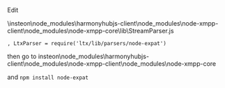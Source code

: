 Edit 

\insteon\node_modules\harmonyhubjs-client\node_modules\node-xmpp-client\node_modules\node-xmpp-core\lib\StreamParser.js

`, LtxParser = require('ltx/lib/parsers/node-expat')`

then go to insteon\node_modules\harmonyhubjs-client\node_modules\node-xmpp-client\node_modules\node-xmpp-core

and `npm install node-expat`